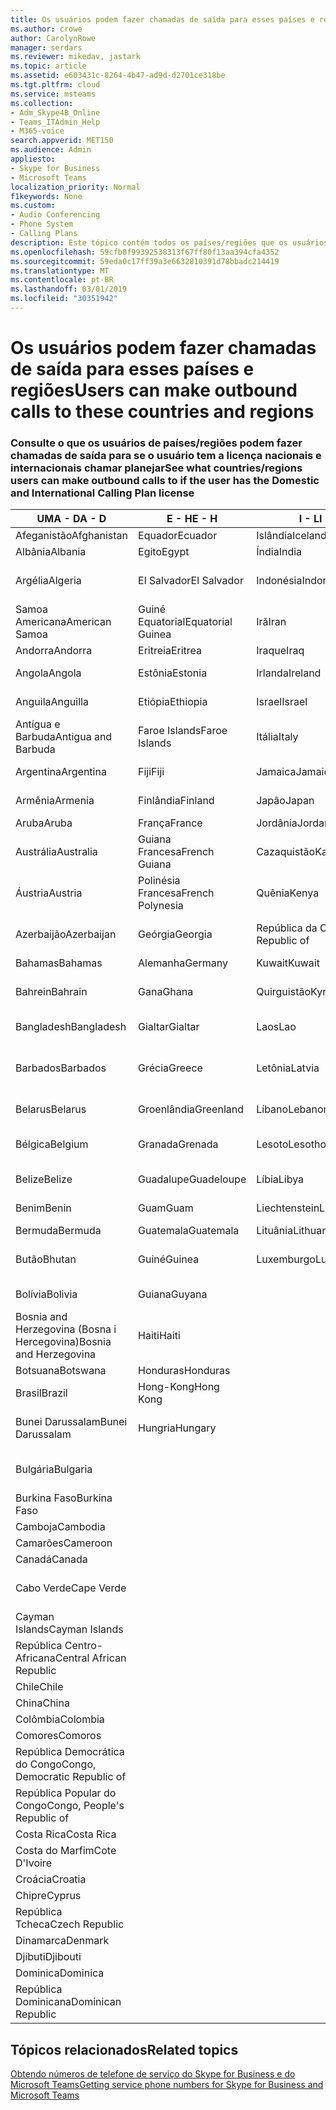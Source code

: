 ```yaml
---
title: Os usuários podem fazer chamadas de saída para esses países e regiões
ms.author: crowe
author: CarolynRowe
manager: serdars
ms.reviewer: mikedav, jastark
ms.topic: article
ms.assetid: e603431c-8264-4b47-ad9d-d2701ce318be
ms.tgt.pltfrm: cloud
ms.service: msteams
ms.collection:
- Adm_Skype4B_Online
- Teams_ITAdmin_Help
- M365-voice
search.appverid: MET150
ms.audience: Admin
appliesto:
- Skype for Business
- Microsoft Teams
localization_priority: Normal
f1keywords: None
ms.custom:
- Audio Conferencing
- Phone System
- Calling Plans
description: Este tópico contém todos os países/regiões que os usuários podem fazer chamadas de saída para que tenham um plano de chamada.
ms.openlocfilehash: 59cfb8f99392538313f67ff80f13aa394cfa4352
ms.sourcegitcommit: 59eda0c17ff39a3e6632810391d78bbadc214419
ms.translationtype: MT
ms.contentlocale: pt-BR
ms.lasthandoff: 03/01/2019
ms.locfileid: "30351942"
---
```

# <a name="users-can-make-outbound-calls-to-these-countries-and-regions"></a><span data-ttu-id="e9d64-103">Os usuários podem fazer chamadas de saída para esses países e regiões</span><span class="sxs-lookup"><span data-stu-id="e9d64-103">Users can make outbound calls to these countries and regions</span></span>

### <a name="see-what-countriesregions-users-can-make-outbound-calls-to-if-the-user-has-the-domestic-and-international-calling-plan-license"></a><span data-ttu-id="e9d64-104">Consulte o que os usuários de países/regiões podem fazer chamadas de saída para se o usuário tem a licença nacionais e internacionais chamar planejar</span><span class="sxs-lookup"><span data-stu-id="e9d64-104">See what countries/regions users can make outbound calls to if the user has the Domestic and International Calling Plan license</span></span>

|<span data-ttu-id="e9d64-105">**UMA - D**</span><span class="sxs-lookup"><span data-stu-id="e9d64-105">**A - D**</span></span>| <span data-ttu-id="e9d64-106">**E - H**</span><span class="sxs-lookup"><span data-stu-id="e9d64-106">**E - H**</span></span>|<span data-ttu-id="e9d64-107">**I - L**</span><span class="sxs-lookup"><span data-stu-id="e9d64-107">**I - L**</span></span>|<span data-ttu-id="e9d64-108">**M - O**</span><span class="sxs-lookup"><span data-stu-id="e9d64-108">**M - O**</span></span>|<span data-ttu-id="e9d64-109">**P - S**</span><span class="sxs-lookup"><span data-stu-id="e9d64-109">**P - S**</span></span>|<span data-ttu-id="e9d64-110">**T - Z**</span><span class="sxs-lookup"><span data-stu-id="e9d64-110">**T - Z**</span></span>|
---|---|---|---|---|---|
|<span data-ttu-id="e9d64-111">Afeganistão</span><span class="sxs-lookup"><span data-stu-id="e9d64-111">Afghanistan</span></span>|<span data-ttu-id="e9d64-112">Equador</span><span class="sxs-lookup"><span data-stu-id="e9d64-112">Ecuador</span></span> |<span data-ttu-id="e9d64-113">Islândia</span><span class="sxs-lookup"><span data-stu-id="e9d64-113">Iceland</span></span> |<span data-ttu-id="e9d64-114">Macau</span><span class="sxs-lookup"><span data-stu-id="e9d64-114">Macau</span></span> |<span data-ttu-id="e9d64-115">Paquistão</span><span class="sxs-lookup"><span data-stu-id="e9d64-115">Pakistan</span></span> |<span data-ttu-id="e9d64-116">Taiwan</span><span class="sxs-lookup"><span data-stu-id="e9d64-116">Taiwan</span></span>   |
|<span data-ttu-id="e9d64-117">Albânia</span><span class="sxs-lookup"><span data-stu-id="e9d64-117">Albania</span></span>|<span data-ttu-id="e9d64-118">Egito</span><span class="sxs-lookup"><span data-stu-id="e9d64-118">Egypt</span></span> |<span data-ttu-id="e9d64-119">Índia</span><span class="sxs-lookup"><span data-stu-id="e9d64-119">India</span></span> |<span data-ttu-id="e9d64-120">Macedônia</span><span class="sxs-lookup"><span data-stu-id="e9d64-120">Macedonia</span></span> |<span data-ttu-id="e9d64-121">Palau</span><span class="sxs-lookup"><span data-stu-id="e9d64-121">Palau</span></span> |<span data-ttu-id="e9d64-122">Tajiquistão</span><span class="sxs-lookup"><span data-stu-id="e9d64-122">Tajikistan</span></span>   |
|<span data-ttu-id="e9d64-123">Argélia</span><span class="sxs-lookup"><span data-stu-id="e9d64-123">Algeria</span></span>|<span data-ttu-id="e9d64-124">El Salvador</span><span class="sxs-lookup"><span data-stu-id="e9d64-124">El Salvador</span></span> |<span data-ttu-id="e9d64-125">Indonésia</span><span class="sxs-lookup"><span data-stu-id="e9d64-125">Indonesia</span></span> |<span data-ttu-id="e9d64-126">Malaui</span><span class="sxs-lookup"><span data-stu-id="e9d64-126">Malawi</span></span> |<span data-ttu-id="e9d64-127">Palestinian Authority</span><span class="sxs-lookup"><span data-stu-id="e9d64-127">Palestinian Authority</span></span> |<span data-ttu-id="e9d64-128">República Unida da Tanzânia</span><span class="sxs-lookup"><span data-stu-id="e9d64-128">Tanzania, United Republic of</span></span>  |
|<span data-ttu-id="e9d64-129">Samoa Americana</span><span class="sxs-lookup"><span data-stu-id="e9d64-129">American Samoa</span></span>|<span data-ttu-id="e9d64-130">Guiné Equatorial</span><span class="sxs-lookup"><span data-stu-id="e9d64-130">Equatorial Guinea</span></span> |<span data-ttu-id="e9d64-131">Irã</span><span class="sxs-lookup"><span data-stu-id="e9d64-131">Iran</span></span> |<span data-ttu-id="e9d64-132">Malásia</span><span class="sxs-lookup"><span data-stu-id="e9d64-132">Malaysia</span></span> |<span data-ttu-id="e9d64-133">Panamá</span><span class="sxs-lookup"><span data-stu-id="e9d64-133">Panama</span></span> | <span data-ttu-id="e9d64-134">Tailândia</span><span class="sxs-lookup"><span data-stu-id="e9d64-134">Thailand</span></span>   |
|<span data-ttu-id="e9d64-135">Andorra</span><span class="sxs-lookup"><span data-stu-id="e9d64-135">Andorra</span></span> |<span data-ttu-id="e9d64-136">Eritreia</span><span class="sxs-lookup"><span data-stu-id="e9d64-136">Eritrea</span></span> |<span data-ttu-id="e9d64-137">Iraque</span><span class="sxs-lookup"><span data-stu-id="e9d64-137">Iraq</span></span> |<span data-ttu-id="e9d64-138">Mali</span><span class="sxs-lookup"><span data-stu-id="e9d64-138">Mali</span></span> |<span data-ttu-id="e9d64-139">Paraguai</span><span class="sxs-lookup"><span data-stu-id="e9d64-139">Paraguay</span></span> |<span data-ttu-id="e9d64-140">Togo</span><span class="sxs-lookup"><span data-stu-id="e9d64-140">Togo</span></span>   |
|<span data-ttu-id="e9d64-141">Angola</span><span class="sxs-lookup"><span data-stu-id="e9d64-141">Angola</span></span> |<span data-ttu-id="e9d64-142">Estônia</span><span class="sxs-lookup"><span data-stu-id="e9d64-142">Estonia</span></span> |<span data-ttu-id="e9d64-143">Irlanda</span><span class="sxs-lookup"><span data-stu-id="e9d64-143">Ireland</span></span> |<span data-ttu-id="e9d64-144">Malta</span><span class="sxs-lookup"><span data-stu-id="e9d64-144">Malta</span></span> |<span data-ttu-id="e9d64-145">Peru</span><span class="sxs-lookup"><span data-stu-id="e9d64-145">Peru</span></span> | <span data-ttu-id="e9d64-146">Trinidad e Tobago</span><span class="sxs-lookup"><span data-stu-id="e9d64-146">Trinidad and Tobago</span></span>  |
|<span data-ttu-id="e9d64-147">Anguila</span><span class="sxs-lookup"><span data-stu-id="e9d64-147">Anguilla</span></span> |<span data-ttu-id="e9d64-148">Etiópia</span><span class="sxs-lookup"><span data-stu-id="e9d64-148">Ethiopia</span></span> |<span data-ttu-id="e9d64-149">Israel</span><span class="sxs-lookup"><span data-stu-id="e9d64-149">Israel</span></span> |<span data-ttu-id="e9d64-150">Ilhas Marshall</span><span class="sxs-lookup"><span data-stu-id="e9d64-150">Marshall Islands</span></span> | <span data-ttu-id="e9d64-151">Filipinas</span><span class="sxs-lookup"><span data-stu-id="e9d64-151">Philippines</span></span> | <span data-ttu-id="e9d64-152">Turquia</span><span class="sxs-lookup"><span data-stu-id="e9d64-152">Turkey</span></span> |
|<span data-ttu-id="e9d64-153">Antígua e Barbuda</span><span class="sxs-lookup"><span data-stu-id="e9d64-153">Antigua and Barbuda</span></span> | <span data-ttu-id="e9d64-154">Faroe Islands</span><span class="sxs-lookup"><span data-stu-id="e9d64-154">Faroe Islands</span></span> |<span data-ttu-id="e9d64-155">Itália</span><span class="sxs-lookup"><span data-stu-id="e9d64-155">Italy</span></span> |<span data-ttu-id="e9d64-156">Martinica</span><span class="sxs-lookup"><span data-stu-id="e9d64-156">Martinique</span></span> |<span data-ttu-id="e9d64-157">Polônia</span><span class="sxs-lookup"><span data-stu-id="e9d64-157">Poland</span></span> |<span data-ttu-id="e9d64-158">Turcomenistão</span><span class="sxs-lookup"><span data-stu-id="e9d64-158">Turkmenistan</span></span> |
|<span data-ttu-id="e9d64-159">Argentina</span><span class="sxs-lookup"><span data-stu-id="e9d64-159">Argentina</span></span>|<span data-ttu-id="e9d64-160">Fiji</span><span class="sxs-lookup"><span data-stu-id="e9d64-160">Fiji</span></span> |<span data-ttu-id="e9d64-161">Jamaica</span><span class="sxs-lookup"><span data-stu-id="e9d64-161">Jamaica</span></span> |<span data-ttu-id="e9d64-162">Maurício</span><span class="sxs-lookup"><span data-stu-id="e9d64-162">Mauritius</span></span> |<span data-ttu-id="e9d64-163">Portugal</span><span class="sxs-lookup"><span data-stu-id="e9d64-163">Portugal</span></span> |<span data-ttu-id="e9d64-164">Turcos e Caicos</span><span class="sxs-lookup"><span data-stu-id="e9d64-164">Turks and Caicos</span></span>   |
|<span data-ttu-id="e9d64-165">Armênia</span><span class="sxs-lookup"><span data-stu-id="e9d64-165">Armenia</span></span> |<span data-ttu-id="e9d64-166">Finlândia</span><span class="sxs-lookup"><span data-stu-id="e9d64-166">Finland</span></span> |<span data-ttu-id="e9d64-167">Japão</span><span class="sxs-lookup"><span data-stu-id="e9d64-167">Japan</span></span> |<span data-ttu-id="e9d64-168">Mayotte</span><span class="sxs-lookup"><span data-stu-id="e9d64-168">Mayotte</span></span> | <span data-ttu-id="e9d64-169">Porto Rico</span><span class="sxs-lookup"><span data-stu-id="e9d64-169">Puerto Rico</span></span> |<span data-ttu-id="e9d64-170">Uganda</span><span class="sxs-lookup"><span data-stu-id="e9d64-170">Uganda</span></span>  |
|<span data-ttu-id="e9d64-171">Aruba</span><span class="sxs-lookup"><span data-stu-id="e9d64-171">Aruba</span></span> |<span data-ttu-id="e9d64-172">França</span><span class="sxs-lookup"><span data-stu-id="e9d64-172">France</span></span> |<span data-ttu-id="e9d64-173">Jordânia</span><span class="sxs-lookup"><span data-stu-id="e9d64-173">Jordan</span></span> |<span data-ttu-id="e9d64-174">México</span><span class="sxs-lookup"><span data-stu-id="e9d64-174">Mexico</span></span> |<span data-ttu-id="e9d64-175">Catar</span><span class="sxs-lookup"><span data-stu-id="e9d64-175">Qatar</span></span> | <span data-ttu-id="e9d64-176">Ucrânia</span><span class="sxs-lookup"><span data-stu-id="e9d64-176">Ukraine</span></span>   |
|<span data-ttu-id="e9d64-177">Austrália</span><span class="sxs-lookup"><span data-stu-id="e9d64-177">Australia</span></span> |<span data-ttu-id="e9d64-178">Guiana Francesa</span><span class="sxs-lookup"><span data-stu-id="e9d64-178">French Guiana</span></span> |<span data-ttu-id="e9d64-179">Cazaquistão</span><span class="sxs-lookup"><span data-stu-id="e9d64-179">Kazakhstan</span></span> |<span data-ttu-id="e9d64-180">Micronésia</span><span class="sxs-lookup"><span data-stu-id="e9d64-180">Micronesia</span></span> |<span data-ttu-id="e9d64-181">Reunião</span><span class="sxs-lookup"><span data-stu-id="e9d64-181">Reunion</span></span> |<span data-ttu-id="e9d64-182">Emirados Árabes Unidos (EAU)</span><span class="sxs-lookup"><span data-stu-id="e9d64-182">United Arab Emirates (U.A.E)</span></span>  |
|<span data-ttu-id="e9d64-183">Áustria</span><span class="sxs-lookup"><span data-stu-id="e9d64-183">Austria</span></span> |<span data-ttu-id="e9d64-184">Polinésia Francesa</span><span class="sxs-lookup"><span data-stu-id="e9d64-184">French Polynesia</span></span> |<span data-ttu-id="e9d64-185">Quênia</span><span class="sxs-lookup"><span data-stu-id="e9d64-185">Kenya</span></span> |<span data-ttu-id="e9d64-186">Moldávia, República da</span><span class="sxs-lookup"><span data-stu-id="e9d64-186">Moldova, Republic of</span></span> |<span data-ttu-id="e9d64-187">Romênia</span><span class="sxs-lookup"><span data-stu-id="e9d64-187">Romania</span></span> |<span data-ttu-id="e9d64-188">Reino Unido (U.K.)</span><span class="sxs-lookup"><span data-stu-id="e9d64-188">United Kingdom (U.K.)</span></span> |
|<span data-ttu-id="e9d64-189">Azerbaijão</span><span class="sxs-lookup"><span data-stu-id="e9d64-189">Azerbaijan</span></span> |<span data-ttu-id="e9d64-190">Geórgia</span><span class="sxs-lookup"><span data-stu-id="e9d64-190">Georgia</span></span> |<span data-ttu-id="e9d64-191">República da Coreia</span><span class="sxs-lookup"><span data-stu-id="e9d64-191">Korea, Republic of</span></span> |<span data-ttu-id="e9d64-192">Mônaco</span><span class="sxs-lookup"><span data-stu-id="e9d64-192">Monaco</span></span> | <span data-ttu-id="e9d64-193">Federação Russa</span><span class="sxs-lookup"><span data-stu-id="e9d64-193">Russian Federation</span></span> |<span data-ttu-id="e9d64-194">Estados Unidos</span><span class="sxs-lookup"><span data-stu-id="e9d64-194">United States (U.S.)</span></span>  |
|<span data-ttu-id="e9d64-195">Bahamas</span><span class="sxs-lookup"><span data-stu-id="e9d64-195">Bahamas</span></span> |<span data-ttu-id="e9d64-196">Alemanha</span><span class="sxs-lookup"><span data-stu-id="e9d64-196">Germany</span></span> |<span data-ttu-id="e9d64-197">Kuwait</span><span class="sxs-lookup"><span data-stu-id="e9d64-197">Kuwait</span></span> |<span data-ttu-id="e9d64-198">Mongólia</span><span class="sxs-lookup"><span data-stu-id="e9d64-198">Mongolia</span></span> |<span data-ttu-id="e9d64-199">Ruanda</span><span class="sxs-lookup"><span data-stu-id="e9d64-199">Rwanda</span></span> | <span data-ttu-id="e9d64-200">Uruguai</span><span class="sxs-lookup"><span data-stu-id="e9d64-200">Uruguay</span></span> |
|<span data-ttu-id="e9d64-201">Bahrein</span><span class="sxs-lookup"><span data-stu-id="e9d64-201">Bahrain</span></span> |<span data-ttu-id="e9d64-202">Gana</span><span class="sxs-lookup"><span data-stu-id="e9d64-202">Ghana</span></span> |<span data-ttu-id="e9d64-203">Quirguistão</span><span class="sxs-lookup"><span data-stu-id="e9d64-203">Kyrgyzstan</span></span> |<span data-ttu-id="e9d64-204">Montenegro</span><span class="sxs-lookup"><span data-stu-id="e9d64-204">Montenegro</span></span> | <span data-ttu-id="e9d64-205">São Cristóvão e Nevis</span><span class="sxs-lookup"><span data-stu-id="e9d64-205">Saint Kitts and Nevis</span></span> |<span data-ttu-id="e9d64-206">Uzbequistão</span><span class="sxs-lookup"><span data-stu-id="e9d64-206">Uzbekistan</span></span>  |
|<span data-ttu-id="e9d64-207">Bangladesh</span><span class="sxs-lookup"><span data-stu-id="e9d64-207">Bangladesh</span></span> |<span data-ttu-id="e9d64-208">Gialtar</span><span class="sxs-lookup"><span data-stu-id="e9d64-208">Gialtar</span></span> |<span data-ttu-id="e9d64-209">Laos</span><span class="sxs-lookup"><span data-stu-id="e9d64-209">Lao</span></span> |<span data-ttu-id="e9d64-210">Montserrat</span><span class="sxs-lookup"><span data-stu-id="e9d64-210">Montserrat</span></span> | <span data-ttu-id="e9d64-211">Santa Lúcia</span><span class="sxs-lookup"><span data-stu-id="e9d64-211">Saint Lucia</span></span> |<span data-ttu-id="e9d64-212">Cidade do Vaticano</span><span class="sxs-lookup"><span data-stu-id="e9d64-212">Vatican City State</span></span>  |
|<span data-ttu-id="e9d64-213">Barbados</span><span class="sxs-lookup"><span data-stu-id="e9d64-213">Barbados</span></span> |<span data-ttu-id="e9d64-214">Grécia</span><span class="sxs-lookup"><span data-stu-id="e9d64-214">Greece</span></span> |<span data-ttu-id="e9d64-215">Letônia</span><span class="sxs-lookup"><span data-stu-id="e9d64-215">Latvia</span></span> |<span data-ttu-id="e9d64-216">Marrocos</span><span class="sxs-lookup"><span data-stu-id="e9d64-216">Morocco</span></span> |<span data-ttu-id="e9d64-217">São Vicente e Granadinas</span><span class="sxs-lookup"><span data-stu-id="e9d64-217">Saint Vincent and the Grenadines</span></span> |<span data-ttu-id="e9d64-218">Venezuela</span><span class="sxs-lookup"><span data-stu-id="e9d64-218">Venezuela</span></span>   |
|<span data-ttu-id="e9d64-219">Belarus</span><span class="sxs-lookup"><span data-stu-id="e9d64-219">Belarus</span></span> |<span data-ttu-id="e9d64-220">Groenlândia</span><span class="sxs-lookup"><span data-stu-id="e9d64-220">Greenland</span></span> |<span data-ttu-id="e9d64-221">Líbano</span><span class="sxs-lookup"><span data-stu-id="e9d64-221">Lebanon</span></span> |<span data-ttu-id="e9d64-222">Moçambique</span><span class="sxs-lookup"><span data-stu-id="e9d64-222">Mozambique</span></span> | <span data-ttu-id="e9d64-223">San Marino</span><span class="sxs-lookup"><span data-stu-id="e9d64-223">San Marino</span></span> |<span data-ttu-id="e9d64-224">Vietnã</span><span class="sxs-lookup"><span data-stu-id="e9d64-224">Viet Nam</span></span>  |
|<span data-ttu-id="e9d64-225">Bélgica</span><span class="sxs-lookup"><span data-stu-id="e9d64-225">Belgium</span></span> |<span data-ttu-id="e9d64-226">Granada</span><span class="sxs-lookup"><span data-stu-id="e9d64-226">Grenada</span></span> |<span data-ttu-id="e9d64-227">Lesoto</span><span class="sxs-lookup"><span data-stu-id="e9d64-227">Lesotho</span></span> |<span data-ttu-id="e9d64-228">Myanmar</span><span class="sxs-lookup"><span data-stu-id="e9d64-228">Myanmar</span></span> | <span data-ttu-id="e9d64-229">Saudi Arabia (المملكة العربية السعودية)</span><span class="sxs-lookup"><span data-stu-id="e9d64-229">Saudi Arabia</span></span> | <span data-ttu-id="e9d64-230">Ilhas Virgens (Britânicas)</span><span class="sxs-lookup"><span data-stu-id="e9d64-230">Virgin Islands (British)</span></span> |
|<span data-ttu-id="e9d64-231">Belize</span><span class="sxs-lookup"><span data-stu-id="e9d64-231">Belize</span></span> |<span data-ttu-id="e9d64-232">Guadalupe</span><span class="sxs-lookup"><span data-stu-id="e9d64-232">Guadeloupe</span></span> |<span data-ttu-id="e9d64-233">Líbia</span><span class="sxs-lookup"><span data-stu-id="e9d64-233">Libya</span></span> |<span data-ttu-id="e9d64-234">Namíbia</span><span class="sxs-lookup"><span data-stu-id="e9d64-234">Namibia</span></span> |<span data-ttu-id="e9d64-235">Senegal</span><span class="sxs-lookup"><span data-stu-id="e9d64-235">Senegal</span></span> | <span data-ttu-id="e9d64-236">Ilhas Virgens (Estados Unidos)</span><span class="sxs-lookup"><span data-stu-id="e9d64-236">Virgin Islands (U.S.)</span></span>  |
|<span data-ttu-id="e9d64-237">Benim</span><span class="sxs-lookup"><span data-stu-id="e9d64-237">Benin</span></span> |<span data-ttu-id="e9d64-238">Guam</span><span class="sxs-lookup"><span data-stu-id="e9d64-238">Guam</span></span> |<span data-ttu-id="e9d64-239">Liechtenstein</span><span class="sxs-lookup"><span data-stu-id="e9d64-239">Liechtenstein</span></span> |<span data-ttu-id="e9d64-240">Nepal</span><span class="sxs-lookup"><span data-stu-id="e9d64-240">Nepal</span></span> | <span data-ttu-id="e9d64-241">Sérvia</span><span class="sxs-lookup"><span data-stu-id="e9d64-241">Serbia</span></span> | <span data-ttu-id="e9d64-242">Ilhas Wallis e Futuna</span><span class="sxs-lookup"><span data-stu-id="e9d64-242">Wallis and Futuna Islands</span></span>  |
|<span data-ttu-id="e9d64-243">Bermuda</span><span class="sxs-lookup"><span data-stu-id="e9d64-243">Bermuda</span></span> |<span data-ttu-id="e9d64-244">Guatemala</span><span class="sxs-lookup"><span data-stu-id="e9d64-244">Guatemala</span></span> |<span data-ttu-id="e9d64-245">Lituânia</span><span class="sxs-lookup"><span data-stu-id="e9d64-245">Lithuania</span></span> |<span data-ttu-id="e9d64-246">Países Baixos</span><span class="sxs-lookup"><span data-stu-id="e9d64-246">Netherlands</span></span> |<span data-ttu-id="e9d64-247">Cingapura</span><span class="sxs-lookup"><span data-stu-id="e9d64-247">Singapore</span></span> |<span data-ttu-id="e9d64-248">Iêmen</span><span class="sxs-lookup"><span data-stu-id="e9d64-248">Yemen</span></span> |
|<span data-ttu-id="e9d64-249">Butão</span><span class="sxs-lookup"><span data-stu-id="e9d64-249">Bhutan</span></span> |<span data-ttu-id="e9d64-250">Guiné</span><span class="sxs-lookup"><span data-stu-id="e9d64-250">Guinea</span></span> |<span data-ttu-id="e9d64-251">Luxemburgo</span><span class="sxs-lookup"><span data-stu-id="e9d64-251">Luxembourg</span></span> |<span data-ttu-id="e9d64-252">Antilhas Holandesas</span><span class="sxs-lookup"><span data-stu-id="e9d64-252">Netherlands Antilles</span></span> |<span data-ttu-id="e9d64-253">Eslováquia</span><span class="sxs-lookup"><span data-stu-id="e9d64-253">Slovakia</span></span> |<span data-ttu-id="e9d64-254">Zâmbia</span><span class="sxs-lookup"><span data-stu-id="e9d64-254">Zambia</span></span>  |
|<span data-ttu-id="e9d64-255">Bolívia</span><span class="sxs-lookup"><span data-stu-id="e9d64-255">Bolivia</span></span> |<span data-ttu-id="e9d64-256">Guiana</span><span class="sxs-lookup"><span data-stu-id="e9d64-256">Guyana</span></span>| |<span data-ttu-id="e9d64-257">Nova Caledônia</span><span class="sxs-lookup"><span data-stu-id="e9d64-257">New Caledonia</span></span> |<span data-ttu-id="e9d64-258">Eslovênia</span><span class="sxs-lookup"><span data-stu-id="e9d64-258">Slovenia</span></span> |<span data-ttu-id="e9d64-259">Zimbábue</span><span class="sxs-lookup"><span data-stu-id="e9d64-259">Zimbabwe</span></span> |
|<span data-ttu-id="e9d64-260">Bosnia and Herzegovina (Bosna i Hercegovina)</span><span class="sxs-lookup"><span data-stu-id="e9d64-260">Bosnia and Herzegovina</span></span> |<span data-ttu-id="e9d64-261">Haiti</span><span class="sxs-lookup"><span data-stu-id="e9d64-261">Haiti</span></span> ||<span data-ttu-id="e9d64-262">Nova Zelândia</span><span class="sxs-lookup"><span data-stu-id="e9d64-262">New Zealand</span></span> |<span data-ttu-id="e9d64-263">África do Sul</span><span class="sxs-lookup"><span data-stu-id="e9d64-263">South Africa</span></span> | 
|<span data-ttu-id="e9d64-264">Botsuana</span><span class="sxs-lookup"><span data-stu-id="e9d64-264">Botswana</span></span> |<span data-ttu-id="e9d64-265">Honduras</span><span class="sxs-lookup"><span data-stu-id="e9d64-265">Honduras</span></span> ||<span data-ttu-id="e9d64-266">Nicarágua</span><span class="sxs-lookup"><span data-stu-id="e9d64-266">Nicaragua</span></span> |<span data-ttu-id="e9d64-267">Espanha</span><span class="sxs-lookup"><span data-stu-id="e9d64-267">Spain</span></span> |
|<span data-ttu-id="e9d64-268">Brasil</span><span class="sxs-lookup"><span data-stu-id="e9d64-268">Brazil</span></span> |<span data-ttu-id="e9d64-269">Hong-Kong</span><span class="sxs-lookup"><span data-stu-id="e9d64-269">Hong Kong</span></span> ||<span data-ttu-id="e9d64-270">Níger</span><span class="sxs-lookup"><span data-stu-id="e9d64-270">Niger</span></span> |<span data-ttu-id="e9d64-271">Sri Lanka</span><span class="sxs-lookup"><span data-stu-id="e9d64-271">Sri Lanka</span></span> | 
|<span data-ttu-id="e9d64-272">Bunei Darussalam</span><span class="sxs-lookup"><span data-stu-id="e9d64-272">Bunei Darussalam</span></span> |<span data-ttu-id="e9d64-273">Hungria</span><span class="sxs-lookup"><span data-stu-id="e9d64-273">Hungary</span></span> ||<span data-ttu-id="e9d64-274">Nigéria</span><span class="sxs-lookup"><span data-stu-id="e9d64-274">Nigeria</span></span> |<span data-ttu-id="e9d64-275">Saint-Pierre e Miquelon</span><span class="sxs-lookup"><span data-stu-id="e9d64-275">St. Pierre and Miquelon</span></span> | 
|<span data-ttu-id="e9d64-276">Bulgária</span><span class="sxs-lookup"><span data-stu-id="e9d64-276">Bulgaria</span></span> |||<span data-ttu-id="e9d64-277">Ilhas Marianas do Norte</span><span class="sxs-lookup"><span data-stu-id="e9d64-277">Northern Mariana Islands</span></span> |<span data-ttu-id="e9d64-278">Sudão</span><span class="sxs-lookup"><span data-stu-id="e9d64-278">Sudan</span></span> |
|<span data-ttu-id="e9d64-279">Burkina Faso</span><span class="sxs-lookup"><span data-stu-id="e9d64-279">Burkina Faso</span></span> |||<span data-ttu-id="e9d64-280">Noruega</span><span class="sxs-lookup"><span data-stu-id="e9d64-280">Norway</span></span> |<span data-ttu-id="e9d64-281">Suriname</span><span class="sxs-lookup"><span data-stu-id="e9d64-281">Suriname</span></span> |
|<span data-ttu-id="e9d64-282">Camboja</span><span class="sxs-lookup"><span data-stu-id="e9d64-282">Cambodia</span></span> |||<span data-ttu-id="e9d64-283">Omã</span><span class="sxs-lookup"><span data-stu-id="e9d64-283">Oman</span></span> |<span data-ttu-id="e9d64-284">Suazilândia</span><span class="sxs-lookup"><span data-stu-id="e9d64-284">Swaziland</span></span> | 
|<span data-ttu-id="e9d64-285">Camarões</span><span class="sxs-lookup"><span data-stu-id="e9d64-285">Cameroon</span></span> ||||<span data-ttu-id="e9d64-286">Suécia</span><span class="sxs-lookup"><span data-stu-id="e9d64-286">Sweden</span></span> |
|<span data-ttu-id="e9d64-287">Canadá</span><span class="sxs-lookup"><span data-stu-id="e9d64-287">Canada</span></span> ||||<span data-ttu-id="e9d64-288">Suíça</span><span class="sxs-lookup"><span data-stu-id="e9d64-288">Switzerland</span></span> | 
|<span data-ttu-id="e9d64-289">Cabo Verde</span><span class="sxs-lookup"><span data-stu-id="e9d64-289">Cape Verde</span></span> ||||<span data-ttu-id="e9d64-290">República Árabe da Síria</span><span class="sxs-lookup"><span data-stu-id="e9d64-290">Syrian Arab Republic</span></span> |
|<span data-ttu-id="e9d64-291">Cayman Islands</span><span class="sxs-lookup"><span data-stu-id="e9d64-291">Cayman Islands</span></span> |
|<span data-ttu-id="e9d64-292">República Centro-Africana</span><span class="sxs-lookup"><span data-stu-id="e9d64-292">Central African Republic</span></span> |
|<span data-ttu-id="e9d64-293">Chile</span><span class="sxs-lookup"><span data-stu-id="e9d64-293">Chile</span></span> |
|<span data-ttu-id="e9d64-294">China</span><span class="sxs-lookup"><span data-stu-id="e9d64-294">China</span></span> |
|<span data-ttu-id="e9d64-295">Colômbia</span><span class="sxs-lookup"><span data-stu-id="e9d64-295">Colombia</span></span> |
|<span data-ttu-id="e9d64-296">Comores</span><span class="sxs-lookup"><span data-stu-id="e9d64-296">Comoros</span></span> |
|<span data-ttu-id="e9d64-297">República Democrática do Congo</span><span class="sxs-lookup"><span data-stu-id="e9d64-297">Congo, Democratic Republic of</span></span> |
|<span data-ttu-id="e9d64-298">República Popular do Congo</span><span class="sxs-lookup"><span data-stu-id="e9d64-298">Congo, People's Republic of</span></span> |
|<span data-ttu-id="e9d64-299">Costa Rica</span><span class="sxs-lookup"><span data-stu-id="e9d64-299">Costa Rica</span></span> |
|<span data-ttu-id="e9d64-300">Costa do Marfim</span><span class="sxs-lookup"><span data-stu-id="e9d64-300">Cote D'Ivoire</span></span> |
|<span data-ttu-id="e9d64-301">Croácia</span><span class="sxs-lookup"><span data-stu-id="e9d64-301">Croatia</span></span> |
|<span data-ttu-id="e9d64-302">Chipre</span><span class="sxs-lookup"><span data-stu-id="e9d64-302">Cyprus</span></span> |
|<span data-ttu-id="e9d64-303">República Tcheca</span><span class="sxs-lookup"><span data-stu-id="e9d64-303">Czech Republic</span></span> |
|<span data-ttu-id="e9d64-304">Dinamarca</span><span class="sxs-lookup"><span data-stu-id="e9d64-304">Denmark</span></span> |
|<span data-ttu-id="e9d64-305">Djibuti</span><span class="sxs-lookup"><span data-stu-id="e9d64-305">Djibouti</span></span> |
|<span data-ttu-id="e9d64-306">Dominica</span><span class="sxs-lookup"><span data-stu-id="e9d64-306">Dominica</span></span> |
|<span data-ttu-id="e9d64-307">República Dominicana</span><span class="sxs-lookup"><span data-stu-id="e9d64-307">Dominican Republic</span></span> |

## <a name="related-topics"></a><span data-ttu-id="e9d64-308">Tópicos relacionados</span><span class="sxs-lookup"><span data-stu-id="e9d64-308">Related topics</span></span>

[<span data-ttu-id="e9d64-309">Obtendo números de telefone de serviço do Skype for Business e do Microsoft Teams</span><span class="sxs-lookup"><span data-stu-id="e9d64-309">Getting service phone numbers for Skype for Business and Microsoft Teams</span></span>](/SkypeForBusiness/what-is-phone-system-in-office-365/getting-service-phone-numbers)

  
 

